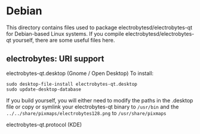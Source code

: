 
Debian
====================
This directory contains files used to package electrobytesd/electrobytes-qt
for Debian-based Linux systems. If you compile electrobytesd/electrobytes-qt yourself, there are some useful files here.

## electrobytes: URI support ##


electrobytes-qt.desktop  (Gnome / Open Desktop)
To install:

	sudo desktop-file-install electrobytes-qt.desktop
	sudo update-desktop-database

If you build yourself, you will either need to modify the paths in
the .desktop file or copy or symlink your electrobytes-qt binary to `/usr/bin`
and the `../../share/pixmaps/electrobytes128.png` to `/usr/share/pixmaps`

electrobytes-qt.protocol (KDE)

